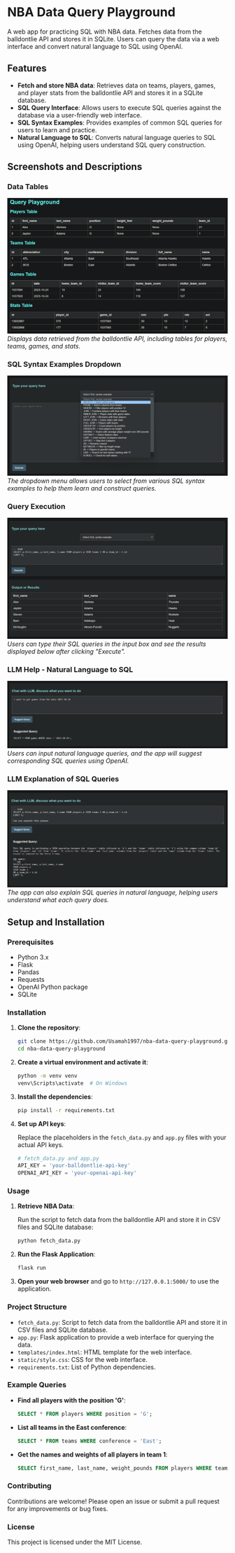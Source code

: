 # NBA Data Query Playground

A web app for practicing SQL with NBA data. Fetches data from the balldontlie API and stores it in SQLite. Users can query the data via a web interface and convert natural language to SQL using OpenAI.

## Features

- **Fetch and store NBA data**: Retrieves data on teams, players, games, and player stats from the balldontlie API and stores it in a SQLite database.
- **SQL Query Interface**: Allows users to execute SQL queries against the database via a user-friendly web interface.
- **SQL Syntax Examples**: Provides examples of common SQL queries for users to learn and practice.
- **Natural Language to SQL**: Converts natural language queries to SQL using OpenAI, helping users understand SQL query construction.

## Screenshots and Descriptions

### Data Tables

![Data Tables](projects/nbaQueryPlayground/images/tables.png)
*Displays data retrieved from the balldontlie API, including tables for players, teams, games, and stats.*

### SQL Syntax Examples Dropdown

![SQL Syntax Examples Dropdown](projects/nbaQueryPlayground/images/dropdown.png)
*The dropdown menu allows users to select from various SQL syntax examples to help them learn and construct queries.*

### Query Execution

![Query Execution](projects/nbaQueryPlayground/images/execution.png)
*Users can type their SQL queries in the input box and see the results displayed below after clicking "Execute".*

### LLM Help - Natural Language to SQL

![LLM Help - Natural Language to SQL](projects/nbaQueryPlayground/images/llm_Help.png)
*Users can input natural language queries, and the app will suggest corresponding SQL queries using OpenAI.*

### LLM Explanation of SQL Queries

![LLM Explanation of SQL Queries](projects/nbaQueryPlayground/images/llm_help2.png)
*The app can also explain SQL queries in natural language, helping users understand what each query does.*

## Setup and Installation

### Prerequisites

- Python 3.x
- Flask
- Pandas
- Requests
- OpenAI Python package
- SQLite

### Installation

1. **Clone the repository**:

    ```sh
    git clone https://github.com/Usamah1997/nba-data-query-playground.git
    cd nba-data-query-playground
    ```

2. **Create a virtual environment and activate it**:

    ```sh
    python -m venv venv
    venv\Scripts\activate  # On Windows
    ```

3. **Install the dependencies**:

    ```sh
    pip install -r requirements.txt
    ```

4. **Set up API keys**:

    Replace the placeholders in the `fetch_data.py` and `app.py` files with your actual API keys.

    ```python
    # fetch_data.py and app.py
    API_KEY = 'your-balldontlie-api-key'
    OPENAI_API_KEY = 'your-openai-api-key'
    ```

### Usage

1. **Retrieve NBA Data**:

    Run the script to fetch data from the balldontlie API and store it in CSV files and SQLite database:

    ```sh
    python fetch_data.py
    ```

2. **Run the Flask Application**:

    ```sh
    flask run
    ```

3. **Open your web browser** and go to `http://127.0.0.1:5000/` to use the application.

### Project Structure

- `fetch_data.py`: Script to fetch data from the balldontlie API and store it in CSV files and SQLite database.
- `app.py`: Flask application to provide a web interface for querying the data.
- `templates/index.html`: HTML template for the web interface.
- `static/style.css`: CSS for the web interface.
- `requirements.txt`: List of Python dependencies.

### Example Queries

- **Find all players with the position 'G'**:

    ```sql
    SELECT * FROM players WHERE position = 'G';
    ```

- **List all teams in the East conference**:

    ```sql
    SELECT * FROM teams WHERE conference = 'East';
    ```

- **Get the names and weights of all players in team 1**:

    ```sql
    SELECT first_name, last_name, weight_pounds FROM players WHERE team_id = 1;
    ```

### Contributing

Contributions are welcome! Please open an issue or submit a pull request for any improvements or bug fixes.

### License

This project is licensed under the MIT License.
